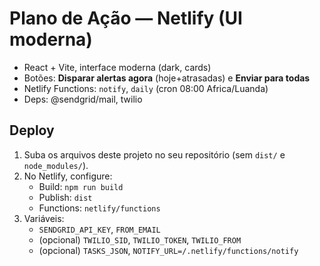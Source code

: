 # Plano de Ação — Netlify (UI moderna)
- React + Vite, interface moderna (dark, cards)
- Botões: **Disparar alertas agora** (hoje+atrasadas) e **Enviar para todas**
- Netlify Functions: `notify`, `daily` (cron 08:00 Africa/Luanda)
- Deps: @sendgrid/mail, twilio

## Deploy
1) Suba os arquivos deste projeto no seu repositório (sem `dist/` e `node_modules/`).
2) No Netlify, configure:
   - Build: `npm run build`
   - Publish: `dist`
   - Functions: `netlify/functions`
3) Variáveis:
   - `SENDGRID_API_KEY`, `FROM_EMAIL`
   - (opcional) `TWILIO_SID`, `TWILIO_TOKEN`, `TWILIO_FROM`
   - (opcional) `TASKS_JSON`, `NOTIFY_URL=/.netlify/functions/notify`
